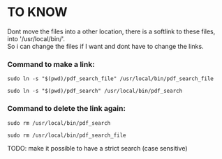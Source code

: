 # TO KNOW

Dont move the files into a other location, there is a softlink to these files, into '/usr/local/bin/'. <br>
So i can change the files if I want and dont have to change the links. 

### Command to make a link:
    sudo ln -s "$(pwd)/pdf_search_file" /usr/local/bin/pdf_search_file

    sudo ln -s "$(pwd)/pdf_search" /usr/local/bin/pdf_search

###  Command to delete the link again:
    sudo rm /usr/local/bin/pdf_search

    sudo rm /usr/local/bin/pdf_search_file


TODO: make it possible to have a strict search (case sensitive)